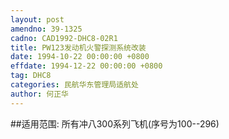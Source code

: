 ```yaml
---
layout: post
amendno: 39-1325
cadno: CAD1992-DHC8-02R1
title: PW123发动机火警探测系统改装
date: 1994-10-22 00:00:00 +0800
effdate: 1994-12-22 00:00:00 +0800
tag: DHC8
categories: 民航华东管理局适航处
author: 何正华
---
```


##适用范围:
所有冲八300系列飞机(序号为100--296)

